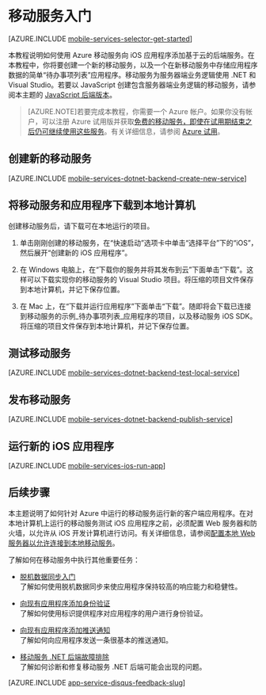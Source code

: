 <properties
	pageTitle="使用 Azure 移动服务开发 iOS 应用程序入门"
	description="遵照本教程开始使用 Azure 移动服务进行 iOS 开发。"
	services="mobile-services"
	documentationCenter="ios"
	authors="krisragh"
	manager="dwrede"
	editor=""/>

<tags
	ms.service="mobile-services"
	ms.date="07/21/2016"
	wacn.date="09/26/2016"/>

# <a name="getting-started"></a>移动服务入门

[AZURE.INCLUDE [mobile-services-selector-get-started](../../includes/mobile-services-selector-get-started.md)]


本教程说明如何使用 Azure 移动服务向 iOS 应用程序添加基于云的后端服务。在本教程中，你将要创建一个新的移动服务，以及一个在新移动服务中存储应用程序数据的简单“待办事项列表”应用程序。移动服务为服务器端业务逻辑使用 .NET 和 Visual Studio。若要以 JavaScript 创建包含服务器端业务逻辑的移动服务，请参阅本主题的 [JavaScript 后端版本]。

> [AZURE.NOTE]若要完成本教程，你需要一个 Azure 帐户。如果你没有帐户，可以注册 Azure 试用版并获取[免费的移动服务，即使在试用期结束之后仍可继续使用这些服务](/pricing/details/mobile-services/)。有关详细信息，请参阅 [Azure 试用](/pricing/1rmb-trial/)。

## <a name="create-new-service"></a>创建新的移动服务

[AZURE.INCLUDE [mobile-services-dotnet-backend-create-new-service](../../includes/mobile-services-dotnet-backend-create-new-service.md)]

## 将移动服务和应用程序下载到本地计算机

创建移动服务后，请下载可在本地运行的项目。

1. 单击刚刚创建的移动服务，在“快速启动”选项卡中单击“选择平台”下的“iOS”，然后展开“创建新的 iOS 应用程序”。

2. 在 Windows 电脑上，在“下载你的服务并将其发布到云”下面单击“下载”。这样可以下载实现你的移动服务的 Visual Studio 项目。将压缩的项目文件保存到本地计算机，并记下保存位置。

3. 在 Mac 上，在“下载并运行应用程序”下面单击“下载”。随即将会下载已连接到移动服务的示例_待办事项列表_应用程序的项目，以及移动服务 iOS SDK。将压缩的项目文件保存到本地计算机，并记下保存位置。

## 测试移动服务

[AZURE.INCLUDE [mobile-services-dotnet-backend-test-local-service](../../includes/mobile-services-dotnet-backend-test-local-service.md)]

## 发布移动服务

[AZURE.INCLUDE [mobile-services-dotnet-backend-publish-service](../../includes/mobile-services-dotnet-backend-publish-service.md)]


## 运行新的 iOS 应用程序

[AZURE.INCLUDE [mobile-services-ios-run-app](../../includes/mobile-services-ios-run-app.md)]


## <a name="next-steps"></a>后续步骤

本主题说明了如何针对 Azure 中运行的移动服务运行新的客户端应用程序。在对本地计算机上运行的移动服务测试 iOS 应用程序之前，必须配置 Web 服务器和防火墙，以允许从 iOS 开发计算机进行访问。有关详细信息，请参阅[配置本地 Web 服务器以允许连接到本地移动服务](/documentation/articles/mobile-services-dotnet-backend-how-to-configure-iis-express/)。

了解如何在移动服务中执行其他重要任务：

* [脱机数据同步入门]
<br/>了解如何使用脱机数据同步来使应用程序保持较高的响应能力和稳健性。

* [向现有应用程序添加身份验证]
<br/>了解如何使用标识提供程序对应用程序的用户进行身份验证。

* [向现有应用程序添加推送通知]
<br/>了解如何向应用程序发送一条很基本的推送通知。

* [移动服务 .NET 后端故障排除]
<br/>了解如何诊断和修复移动服务 .NET 后端可能会出现的问题。

[AZURE.INCLUDE [app-service-disqus-feedback-slug](../../includes/app-service-disqus-feedback-slug.md)]

<!-- Anchors. -->
[Getting started with Mobile Services]: #getting-started
[Create a new mobile service]: #create-new-service
[Define the mobile service instance]: #define-mobile-service-instance
[Next Steps]: #next-steps

<!-- Images. -->
[0]: ./media/mobile-services-dotnet-backend-ios-get-started/mobile-quickstart-completed-ios.png
[1]: ./media/mobile-services-dotnet-backend-ios-get-started/mobile-quickstart-steps-vs.png

[6]: ./media/mobile-services-dotnet-backend-ios-get-started/mobile-portal-quickstart-ios.png
[7]: ./media/mobile-services-dotnet-backend-ios-get-started/mobile-quickstart-steps-ios.png
[8]: ./media/mobile-services-dotnet-backend-ios-get-started/mobile-xcode-project.png

[10]: ./media/mobile-services-dotnet-backend-ios-get-started/mobile-quickstart-startup-ios.png
[11]: ./media/mobile-services-dotnet-backend-ios-get-started/mobile-data-tab.png
[12]: ./media/mobile-services-dotnet-backend-ios-get-started/mobile-data-browse.png


<!-- URLs. -->
[脱机数据同步入门]: /documentation/articles/mobile-services-ios-get-started-offline-data/
[向现有应用程序添加身份验证]: /documentation/articles/mobile-services-dotnet-backend-ios-get-started-users/
[向现有应用程序添加推送通知]: /documentation/articles/mobile-services-dotnet-backend-ios-get-started-push/
[移动服务 .NET 后端故障排除]: /documentation/articles/mobile-services-dotnet-backend-how-to-troubleshoot/

[Mobile Services iOS SDK]: https://go.microsoft.com/fwLink/p/?LinkID=266533

[XCode]: https://go.microsoft.com/fwLink/p/?LinkID=266532
[JavaScript 后端版本]: /documentation/articles/mobile-services-ios-get-started/

<!---HONumber=Mooncake_0118_2016-->
